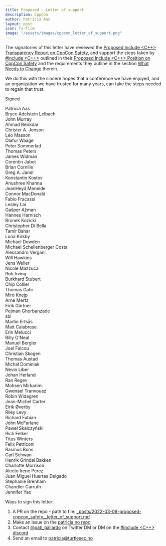 ```yaml
---
title: Proposed - Letter of support
description: CppCon
author: Patricia Aas
layout: post
icon: fa-film
image: "/assets/images/cppcon_letter_of_support.png"
---
```


The signatories of this letter have reviewed the [Proposed Include <C++> Transparency Report on CppCon Safety][1], and support the
steps taken by [#include <C++>][8] outlined in their [Proposed Include <C++> Position on CppCon Safety][2] and the requirements they
outline in the section [What Needs to Change][3] therein.

We do this with the sincere hopes that a conference we have enjoyed, and an organization we have trusted for many years,
can take the steps needed to regain that trust.

Signed

Patricia Aas <br>
Bryce Adelstein Lelbach <br>
John Murray <br>
Ahmad Beirkdar <br>
Christer A. Jenson <br>
Léo Masson <br>
Ólafur Waage <br>
Peter Sommerlad <br>
Thomas Peters <br>
James Widman <br>
Corentin Jabot <br>
Brian Cornille <br>
Greg A. Jandl <br>
Konstantin Kostov <br>
Anushree Khanna <br>
JeanHeyd Meneide <br>
Connor MacDonald <br>
Fabio Fracassi <br>
Lesley Lai <br>
Gašper Ažman <br>
Hannes Harnisch <br>
Bronek Kozicki <br>
Christopher Di Bella <br>
Tamir Bahar <br>
Luna Kirkby <br>
Michael Dowden <br>
Michael Schellenberger Costa <br>
Alessandro Vergani <br>
Will Hawkins <br>
Jens Weller <br>
Nicole Mazzuca <br>
Rob Irving <br>
Burkhard Stubert <br>
Chip Collier <br>
Thomas Gahr <br>
Miro Knejp <br>
Arne Mertz <br>
Eirik Gärtner <br>
Pejman Ghorbanzade <br>
sbi <br>
Martin Ertsås <br>
Matt Calabrese <br>
Erin Melucci <br>
Billy O'Neal <br>
Manuel Bergler <br>
Joel Falcou <br>
Christian Skogen <br>
Thomas Austad <br>
Michał Dominiak <br>
Nevin Liber <br>
Johan Herland <br>
Ran Regev <br>
Mohsen Mirkarimi <br>
Gwenael Tranvouez <br>
Robin Widegren <br>
Jean-Michel Carter <br>
Eirik Øverby <br>
Riley Levy <br>
Richard Fabian <br>
John McFarlane <br>
Paweł Skalczyński <br>
Rich Felker <br>
Titus Winters <br>
Felix Petriconi <br>
Rasmus Bons <br>
Carl Schwan <br>
Henrik Grindal Bakken <br>
Charlotte Morrison <br>
Alecto Irene Perez <br>
Juan Miguel Huertas Delgado <br>
Stephanie Brenham <br>
Chandler Carruth <br>
Jennifer Yao<br>


Ways to sign this letter:
1. A PR on the repo - path to file: [_posts/2022-03-08-proposed-cppcon_safety__letter_of_support.md][4]
2. Make an issue on the [patricia.no repo][5]
3. Contact [@pati_gallardo][7] on Twitter DM or DM on the [#include <C++> discord][6]
4. Send an email to patricia@turtlesec.no

[1]: https://patricia.no/2022/03/08/proposed-cppcon_safety__transparency_report.html
[2]: https://patricia.no/2022/03/08/proposed-cppcon_safety__include_cpp_position.html
[3]: https://patricia.no/2022/03/08/proposed-cppcon_safety__include_cpp_position.html#what-needs-to-change
[4]: https://github.com/patricia-gallardo/patricia-gallardo.github.io/tree/master/_posts/2022-03-08-proposed-cppcon_safety__letter_of_support.md
[5]: https://github.com/patricia-gallardo/patricia-gallardo.github.io
[6]: https://www.includecpp.org/discord/
[7]: https://twitter.com/pati_gallardo
[8]: https://www.includecpp.org/
